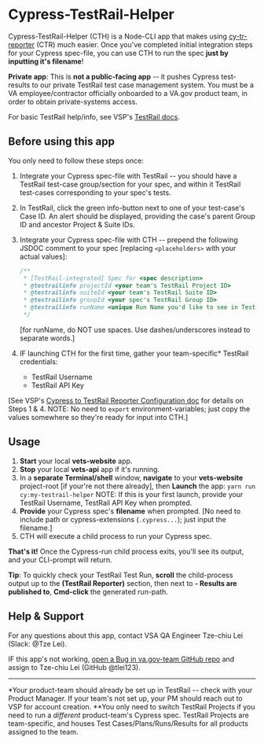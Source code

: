 # Cypress-TestRail-Helper

Cypress-TestRail-Helper (CTH) is a Node-CLI app that makes using [cy-tr-reporter][npm-cy-tr-reporter] (CTR) much easier. Once you've completed initial integration steps for your Cypress spec-file, you can use CTH to run the spec **just by inputting it's filename**!

**Private app**: This is **not a public-facing app** -- it pushes Cypress test-results to our private TestRail test case management system. You must be a VA employee/contractor officially onboarded to a VA.gov product team, in order to obtain private-systems access.

For basic TestRail help/info, see VSP's [TestRail docs][vsp-testrail-docs].

## Before using this app

You only need to follow these steps once:

1. Integrate your Cypress spec-file with TestRail -- you should have a TestRail test-case group/section for your spec, and within it TestRail test-cases corresponding to your spec's tests.
1. In TestRail, click the green info-button next to one of your test-case's Case ID. An alert should be displayed, providing the case's parent Group ID and ancestor Project & Suite IDs.
1. Integrate your Cypress spec-file with CTH -- prepend the following JSDOC comment to your spec [replacing `<placeholders>` with your actual values]:

   ```js
   /**
    * [TestRail-integrated] Spec for <spec description>
    * @testrailinfo projectId <your team's TestRail Project ID>
    * @testrailinfo suiteId <your team's TestRail Suite ID>
    * @testrailinfo groupId <your spec's TestRail Group ID>
    * @testrailinfo runName <unique Run Name you'd like to see in TestRail>
    */
   ```

   [for runName, do NOT use spaces. Use dashes/underscores instead to separate words.]

1. IF launching CTH for the first time, gather your team-specific\* TestRail credentials:

   - TestRail Username
   - TestRail API Key

[See VSP's [Cypress to TestRail Reporter Configuration doc][vsp-cypress-testrail-reporter-doc] for details on Steps 1 & 4. NOTE: No need to `export` environment-variables; just copy the values somewhere so they're ready for input into CTH.]

## Usage

1. **Start** your local **vets-website** app.
1. **Stop** your local **vets-api** app if it's running.
1. In a **separate Terminal/shell** window, **navigate** to your **vets-website** project-root [if your're not there already], then **Launch** the app:
   `yarn run cy:my-testrail-helper`
   NOTE: If this is your first launch, provide your TestRail Username, TestRail API Key when prompted.
1. **Provide** your Cypress spec's **filename** when prompted.
   [No need to include path or cypress-extensions (`.cypress...`); just input the filename.]
1. CTH will execute a child process to run your Cypress spec.

**That's it!** Once the Cypress-run child process exits, you'll see its output, and your CLI-prompt will return.

**Tip**: To quickly check your TestRail Test Run, **scroll** the child-process output up to the **(TestRail Reporter)** section, then next to **- Results are published to**, **Cmd-click** the generated run-path.

## Help & Support

For any questions about this app, contact VSA QA Engineer Tze-chiu Lei (Slack: @Tze Lei).

IF this app's not working, [open a Bug in va.gov-team GitHub repo][va-gov-team-new-bug] and assign to Tze-chiu Lei (GitHub @tlei123).

---

\*Your product-team should already be set up in TestRail -- check with your Product Manager. If your team's not set up, your PM should reach out to VSP for account creation.
\*\*You only need to switch TestRail Projects if you need to run a _different_ product-team's Cypress spec. TestRail Projects are team-specific, and houses Test Cases/Plans/Runs/Results for all products assigned to the team.

[npm-cy-tr-reporter]: https://www.npmjs.com/package/cy-tr-reporter
[vsp-testrail-docs]: https://depo-platform-documentation.scrollhelp.site/developer-docs/How-to-use-TestRail.1600684126.html
[dsvavsp-testrail]: https://dsvavsp.testrail.io/
[vsp-cypress-testrail-reporter-doc]: https://depo-platform-documentation.scrollhelp.site/developer-docs/Cypress-to-TestRail-Reporter-Plugin-Configuration.1738047581.html
[va-gov-team-new-bug]: https://github.com/department-of-veterans-affairs/va.gov-team/issues/new?assignees=&labels=bug&template=bug-issue.md&title=
